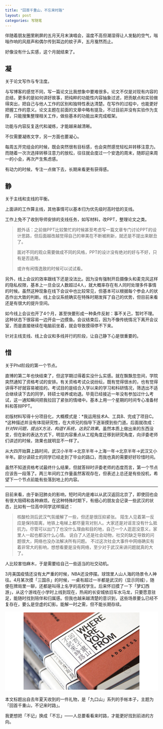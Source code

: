 ```yaml
---
title: "回首千重山，不忘来时路"
layout: post
categories: 写随笔
---
```


伴随着朋友圈里刷屏的五月天月末演唱会，温度不高但潮湿得让人发黏的空气，嗡嗡作响的风扇声和偶尔传到耳边的蚊子声，五月戛然而止。

<!-- more -->

好像没有什么实感，这个月就结束了。

## 凝

关于论文写作与专注度。

与写博客的感觉不同，写一篇论文比我想象中要难很多。论文不仅是对现有内容的总结，更多的是如何讲好故事，把纯粹的功能性内容抽象过滤，把贡献点和实验做得突出，把自己与他人工作的区别和独特性表达清楚。在写作的过程中，也能更好把握工作的意义。论文主题在前面的文章中略有提及，不过目前并没有实验作为支撑，只能搜集整理相关工作，做些基本的功能出来完成框架。

功能与内容反复迭代和凝练，才能越来越清晰。

不仅需要凝练文字，另一方面也要凝心。

每周五开完组会的时候，既会突然很有目标感，也会突然感觉轻松并转移注意力。而随着一次次选择转移注意力的放松，往往就会度过一个安逸的周末，随即迎来周一的小会，再次产生焦虑感。

有动力的时候，专注一点做下去，长期来看更有获得感。

## 静

关于主线和支线的平衡。

上面讲的工作算主线，其他事情可以基本归为优先级时高时低的支线。

工作上免不了收到导师安排的支线任务，如写材料，改PPT，整理论文之类。

> 题外话：之前做PPT比较繁忙的时候甚至考虑写一篇文章专门讨论PPT的设计思路，但后面越改越觉得自己的审美在不断被刷新，就还是不提出来献丑了。
>
> 面对不同的观众需要做成不同的风格，PPT的设计没有绝对的好与不好，只有是否适用。
>
> 或许有闲情逸致的时候可以试试看。

另外，线上会议的效率跟线下还是没法比。因为没有强制开启摄像头和麦克风这样的隐私权限，基本上一旦会议人数超过4人，就大概率存在有人同时处理多件事情的时候。虽然这种现象在线下会议中也比较常见，但基本可以根据每个参会人的状态作出大致的判断。线上会议系统确实在特殊时期发挥了自己的优势，但目前来看还是有很大的提升空间。

如今线上会议也开了4个月，甚至快要形成一种条件反射：事不关己，暂时不理。这种状态下很容易一边开会一边摸鱼。会议结束后，因为不像传统情况下离开会议室，而是直接继续在电脑前坐着，就会导致摸得停不下来。

针对主线支线、线上会议和多线并行的阶段，让自己静下心是很重要的。

## 惜

关于Phd阶段的第一个节点。

直博的第二年也快结束了，但这学期过得着实没什么实感。就在飘飘忽忽间，学院突然通知了资格考试的安排。有关资格考试众说纷纭，既有觉得很水的，也有觉得讲得不好就容易被挂的。考试目的是结合入学以来的学习和科研情况，筛选出不适合继续读下去的同学，转硕士培养或劝退。毕竟已经接近一年没有参加过什么考试，这一通知瞬间把我拉回了紧张的情绪中。基本上用一个星期的时间专心准备材料和答辩PPT。

初版材料写得十分项目化，大概模式是：*我运用技术A、工具B、完成了项目C。*这种描述并没有体现研究性，在大师兄的指导下逐渐摸到些门道。后面就改成：*针对W问题，提出X方法，构造Y系统，达到Z效果*。虽然本质上做出来的东西没变，但在新的表达方式下，明显内容重点从工程角度迁移到研究角度，向评委老师们讲述的时候，效果也就明显不一样了。

从大四开始算上路时间，武汉小半年->北京半年->上海一年->北京半年->武汉又小半年。部分读硕士的同学已经走到了毕业的路口，而我也真的需要好好珍惜时间。

虽然不知道资格考试最终什么结果，但就答辩时评委老师的态度而言，第一个节点应该告一段落了。两三年间的工作量虽然客观存在，但表述上总还是有些投机，希望下一个节点前能有些落到地上的内容。

---

目前来看，由于新冠肺炎的影响，短时间内是难以从武汉返回北京了，即使回也会有很大阻碍和各种麻烦。在这种特殊时期下，有细心的朋友会记录一些武汉的状态，比如有一位高中同学这样描述：

> 核酸检测后武汉气氛缓解了一些，但还是很压抑紧张。
> 陌生人见着第一反应是保持距离，地铁上电梯上都尽量背对别人。大家还是对谣言没有什么抵抗力。尽管可以出门了也没什么理由和目的地，自己一个人逛逛没意义，家里人一起也都没什么心情。
> 说白了人还是社会动物，社交的缺乏导致的问题很大，网络也没办法解决所有问题。
> 不过这次社会大事件中网络确实有着非常大的影响，想想看要是没有网络，至少对于武汉来讲问题就真的大了。

人比较害怕麻木，于是需要给自己一些适当的社交动机。

3月美国疫情还没有太严重的时候，NBA还没停摆。球馆里人山人海的场景令人神往。4月某次摸「三国杀」的时候，一桌有超过一半都是武汉的（显示同城），随便在牌局里一聊，还都是叫得上名字的高校学生。后来怀旧摸了一下「梦幻西游」，从这个游戏在小学时上线到现在，热闹的长安城依旧车水马龙，只要愿意驻足，能随时找到陪伴和归属感。但我也越来越清楚的意识到，这些场景要么已经不复存在，要么是空虚的幻影。能解一时之需，但不能长期存续。

![](https://github.com/HusterHope/blogimage/raw/master/20200531-1.jpg)

本文标题出自去年夏天收到的一件礼物，是「九口山」系列的手帐本子，主题为「回首千重山，不记来时路」。

我更想把「不记」换成「不忘」——人总要看看来时路，才能更好找到前进的方向。